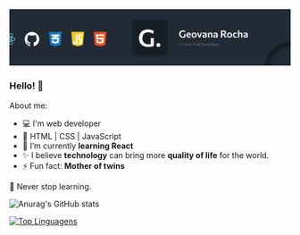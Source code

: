 <img src="https://github.com/geovanarochamp/geovanarochamp/blob/main/cover.png?raw=true">

### Hello! 👋

About me:

- 💻 I'm web developer
- 🚀 HTML | CSS | JavaScript
- 🌱 I’m currently <b>learning React</b>
- ✨ I believe <b>technology</b> can bring more <b>quality of life</b> for the world.
- ⚡ Fun fact: <b>Mother of twins</b>

📖 Never stop learning.

![Anurag's GitHub stats](https://github-readme-stats.vercel.app/api?username=geovanarochamp&show_icons=true)


[![Top Linguagens](https://github-readme-stats.vercel.app/api/top-langs/?username=geovanarochamp&layout=compact)](https://github.com/geovanarochamp/github-readme-stats)
